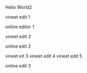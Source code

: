 Hello World2

vineet edit 1

online editor 1

vineet edit 2

online edit 2


vineet eit 3
vineet edit 4
vineet edit 5

online edit 3
